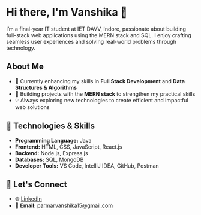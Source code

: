 # Hi there, I'm Vanshika 👋  
I’m a final-year IT student at IET DAVV, Indore, passionate about building full-stack web applications using the MERN stack and SQL. I enjoy crafting seamless user experiences and solving real-world problems through technology.
## About Me  
- 🌱 Currently enhancing my skills in **Full Stack Development** and **Data Structures & Algorithms**  
- 🚀 Building projects with the **MERN stack** to strengthen my practical skills  
- 💡 Always exploring new technologies to create efficient and impactful web solutions  
## 🚀 Technologies & Skills  

- **Programming Language:** Java  
- **Frontend:** HTML, CSS, JavaScript, React.js  
- **Backend:** Node.js, Express.js  
- **Databases:** SQL, MongoDB  
- **Developer Tools:** VS Code, IntelliJ IDEA, GitHub, Postman  
## 🤝 Let's Connect  

- 🌐 [LinkedIn](https://www.linkedin.com/in/vanshika15/)  
- 📧 **Email:** parmarvanshika15@gmail.com  


